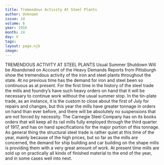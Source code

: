 ```yaml
---
title: Tremendous Activity At Steel Plants
author: Unknown
issue: 14
volume: 6
year: 1916
month: 24
day: V
tags:
layout: page.njk
image:
---
```

TREMENDOUS ACTIVITY AT STEEL PLANTS   Usual Summer Shutdown Will be Abandoned on Account of the Heavy Demands      Reports from Pittsburgh show the tremendous activity of the iron and steel plants throughout the state. At no previous time has the demand for iron and steel been so continuous as at present. For the first time in the history of the steel trade the mills and foundry’s have such heavy orders on hand that it will be necessary to continue work without the usual summer stop.      In the tin-plate trade, as an instance, it is the custom to close about the first of July for repairs and changes, but this year the mills have greater tonnage in orders on hand than ever before, and there will be absolutely no suspensions that are not forced by necessity.       The Carnegie Steel Company has on its books orders that will keep all its rail mills fully employed through the third quarter of 1917, and has on hand specifications for the major portion of this tonnage.       As general thing the structural steel trade is rather quiet at this time of the year, mainly because of the high prices, but so far as the mills are concerned, the demand for ship building and car building on the shape mills is providing them with a very great amount of work.      At present time mills are sold up on practically all kinds of finished material to the end of the year, and in some cases well into next.    
